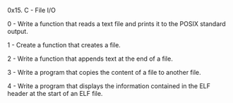 0x15. C - File I/O

0 - Write a function that reads a text file and prints it to the POSIX standard output.

1 - Create a function that creates a file.

2 - Write a function that appends text at the end of a file.

3 - Write a program that copies the content of a file to another file.

4 - Write a program that displays the information contained in the ELF header at the start of an ELF file.

